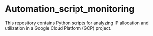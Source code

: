 # Automation_script_monitoring
This repository contains Python scripts for analyzing IP allocation and utilization in a Google Cloud Platform (GCP) project. 
